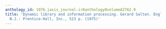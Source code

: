```yaml
---
anthology_id: 1976.jasis_journal-ir0anthology0volumeA27A2.9
title: 'Dynamic library and information processing. Gerard Salton. Englewood Cliffs,
  N.J.: Prentice-Hall, Inc., 523 p. (1975)'
---
```

